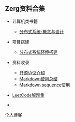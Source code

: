## Zerg资料合集

* 计算机类书籍
  * [分布式系统-概念与设计](https://github.com/atan135/book-notes/blob/master/books/%E5%88%86%E5%B8%83%E5%BC%8F%E7%B3%BB%E7%BB%9F-%E6%A6%82%E5%BF%B5%E4%B8%8E%E8%AE%BE%E8%AE%A1/%E7%9B%AE%E5%BD%95.md)
* 项目搭建

  * [分布式系统环境搭建](https://github.com/atan135/book-notes/tree/master/%E9%A1%B9%E7%9B%AE/%E8%99%9A%E6%8B%9F%E6%9C%BA%E9%9B%86%E7%BE%A4%E6%90%AD%E5%BB%BA)
* 资料收录
  * [开源协议介绍](https://github.com/atan135/book-notes/blob/master/%E8%B5%84%E6%96%99%E6%94%B6%E5%BD%95/%E5%BC%80%E6%BA%90%E5%8D%8F%E8%AE%AE%E4%BB%8B%E7%BB%8D.md)
  * [Markdown使用总结](https://github.com/atan135/book-notes/blob/master/%E8%B5%84%E6%96%99%E6%94%B6%E5%BD%95/markdown%E4%BD%BF%E7%94%A8%E6%80%BB%E7%BB%93.md)
  * [Markdown sequence使用](https://github.com/atan135/book-notes/blob/master/%E8%B5%84%E6%96%99%E6%94%B6%E5%BD%95/md%20sequence%E4%BD%BF%E7%94%A8.md)
* [LeetCode解题集](https://github.com/atan135/book-notes/blob/master/LeetCode/index.md)
* 











[个人博客](https://zergzerg.cn/wordpress/)



